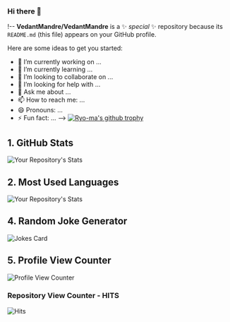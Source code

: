 ### Hi there 👋

!--
**VedantMandre/VedantMandre** is a ✨ _special_ ✨ repository because its `README.md` (this file) appears on your GitHub profile.

Here are some ideas to get you started:

- 🔭 I’m currently working on ...
- 🌱 I’m currently learning ...
- 👯 I’m looking to collaborate on ...
- 🤔 I’m looking for help with ...
- 💬 Ask me about ...
- 📫 How to reach me: ...
- 😄 Pronouns: ...
- ⚡ Fun fact: ...
-->
[![Ryo-ma's github trophy](https://github-profile-trophy.vercel.app/?username=VedantMandre&row=1)](https://github.com/ryo-ma/github-profile-trophy)

## 1. GitHub Stats

![Your Repository's Stats](https://github-readme-stats.vercel.app/api?username=VedantMandre&show_icons=true)

## 2. Most Used Languages

![Your Repository's Stats](https://github-readme-stats.vercel.app/api/top-langs/?username=VedantMandre&theme=blue-green)

## 4. Random Joke Generator

![Jokes Card](https://readme-jokes.vercel.app/api)

## 5. Profile View Counter

![Profile View Counter](https://komarev.com/ghpvc/?username=VedantMandre)

### Repository View Counter - HITS

![Hits](https://hitcounter.pythonanywhere.com/count/tag.svg?url=https://github.com/VedantMandre/Python)
